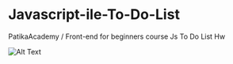 # Javascript-ile-To-Do-List
PatikaAcademy / Front-end for beginners course Js To Do List Hw




![Alt Text](https://media.giphy.com/media/vFKqnCdLPNOKc/giphy.gif)
